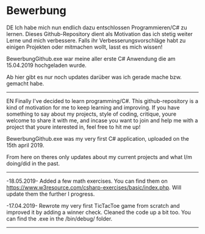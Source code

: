 # Bewerbung
DE
Ich habe mich nun endlich dazu entschlossen Programmieren/C# zu lernen. Dieses Github-Repository dient als Motivation das ich stetig weiter Lerne und mich verbessere.
Falls ihr Verbesserungsvorschläge habt zu einigen Projekten oder mitmachen wollt, lasst es mich wissen!

BewerbungGithub.exe war meine aller erste C# Anwendung die am 15.04.2019 hochgeladen wurde.

Ab hier gibt es nur noch updates darüber was ich gerade mache bzw. gemacht habe.

----------------------------------------------------------------------------------------------------------------------------------------

EN
Finally I've decided to learn programming/C#. This github-repository is a kind of motivation for me to keep learning and improving.
If you have something to say about my projects, style of coding, critique, youre welcome to share it with me, and incase you want to join and help me with a project that youre interested in, feel free to hit me up!

BewerbungGithub.exe was my very first C# application, uploaded on the 15th april 2019.

From here on theres only updates about my current projects and what I/m doing/did in the past.

-----------------------------------------------------------------------------------------------------------------------------------------
-18.05.2019- Added a few math exercises. You can find them on https://www.w3resource.com/csharp-exercises/basic/index.php. Will update                  them the further I progress.

-17.04.2019- Rewrote my very first TicTacToe game from scratch and improved it by adding a winner check. Cleaned the code up a bit too.
             You can find the .exe in the /bin/debug/ folder.


-----------------------------------------------------------------------------------------------------------------------------------------
